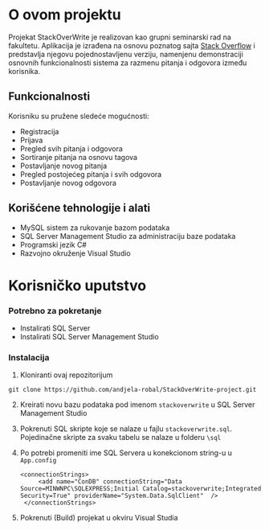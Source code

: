 # O ovom projektu
Projekat StackOverWrite je realizovan kao grupni seminarski rad na fakultetu. Aplikacija je izrađena na osnovu poznatog sajta [Stack Overflow](https://stackoverflow.com) i predstavlja njegovu pojednostavljenu verziju,
namenjenu demonstraciji osnovnih funkcionalnosti sistema za razmenu pitanja i odgovora između korisnika. 
## Funkcionalnosti

Korisniku su pružene sledeće mogućnosti:
- Registracija
- Prijava
- Pregled svih pitanja i odgovora
- Sortiranje pitanja na osnovu tagova
- Postavljanje novog pitanja
- Pregled postojećeg pitanja i svih odgovora
- Postavljanje novog odgovora

## Korišćene tehnologije i alati

- MySQL sistem za rukovanje bazom podataka
- SQL Server Management Studio za administraciju baze podataka
- Programski jezik C#
- Razvojno okruženje Visual Studio
  
# Korisničko uputstvo

### Potrebno za pokretanje
- Instalirati SQL Server
- Instalirati SQL Server Management Studio

### Instalacija
1. Kloniranti ovaj repozitorijum

  `git clone https://github.com/andjela-robal/StackOverWrite-project.git`

2. Kreirati novu bazu podataka pod imenom `stackoverwrite` u SQL Server Management Studio

3. Pokrenuti SQL skripte koje se nalaze u fajlu `stackoverwrite.sql`. Pojedinačne skripte za svaku tabelu se nalaze u folderu `\sql`

4. Po potrebi promeniti ime SQL Servera u konekcionom string-u u `App.config`

   ```
   <connectionStrings>
        <add name="ConDB" connectionString="Data Source=MINWNPC\SQLEXPRESS;Initial Catalog=stackoverwrite;Integrated Security=True" providerName="System.Data.SqlClient"  />
    </connectionStrings>
   ```
5. Pokrenuti (Build) projekat u okviru Visual Studia
